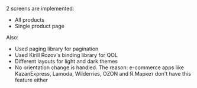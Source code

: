 2 screens are implemented:
  - All products
  - Single product page

Also:
- Used paging library for pagination
- Used Kirill Rozov's binding library for QOL
- Different layouts for light and dark themes
- No orientation change is handled. The reason: e-commerce apps like KazanExpress, Lamoda, Wilderries, OZON and Я.Маркет don't have this feature either
